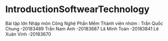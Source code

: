 # IntroductionSoftwearTechnology
Bài tập lớn Nhập môn Công Nghệ Phần Mềm 
Thành viên nhóm :
Trần Quốc Chung -20183489
Trần Nam Anh -20183687
Lã Minh Toàn -20183841
Lê Xuân Vinh -20183670
